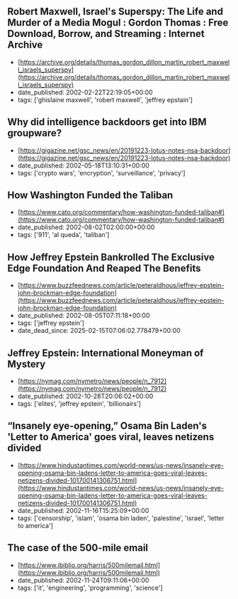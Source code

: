  ## Robert Maxwell, Israel's Superspy: The Life and Murder of a Media Mogul : Gordon Thomas : Free Download, Borrow, and Streaming : Internet Archive
 - [https://archive.org/details/thomas_gordon_dillon_martin_robert_maxwell_israels_superspy](https://archive.org/details/thomas_gordon_dillon_martin_robert_maxwell_israels_superspy)
 - date_published: 2002-02-22T22:19:05+00:00
 - tags: ['ghislaine maxwell', 'robert maxwell', 'jeffrey epstain']

 ## Why did intelligence backdoors get into IBM groupware?
 - [https://gigazine.net/gsc_news/en/20191223-lotus-notes-nsa-backdoor](https://gigazine.net/gsc_news/en/20191223-lotus-notes-nsa-backdoor)
 - date_published: 2002-05-18T13:10:31+00:00
 - tags: ['crypto wars', 'encryption', 'surveillance', 'privacy']

 ## How Washington Funded the Taliban
 - [https://www.cato.org/commentary/how-washington-funded-taliban#](https://www.cato.org/commentary/how-washington-funded-taliban#)
 - date_published: 2002-08-02T02:00:00+00:00
 - tags: ['911', 'al queda', 'taliban']

 ## How Jeffrey Epstein Bankrolled The Exclusive Edge Foundation And Reaped The Benefits
 - [https://www.buzzfeednews.com/article/peteraldhous/jeffrey-epstein-john-brockman-edge-foundation](https://www.buzzfeednews.com/article/peteraldhous/jeffrey-epstein-john-brockman-edge-foundation)
 - date_published: 2002-08-05T07:11:18+00:00
 - tags: ['jeffrey epstein']
 - date_dead_since: 2025-02-15T07:06:02.778479+00:00

 ## Jeffrey Epstein: International Moneyman of Mystery
 - [https://nymag.com/nymetro/news/people/n_7912](https://nymag.com/nymetro/news/people/n_7912)
 - date_published: 2002-10-28T20:06:02+00:00
 - tags: ['elites', 'jeffrey epstein', 'billionairs']

 ## “Insanely eye-opening,” Osama Bin Laden's 'Letter to America' goes viral, leaves netizens divided
 - [https://www.hindustantimes.com/world-news/us-news/insanely-eye-opening-osama-bin-ladens-letter-to-america-goes-viral-leaves-netizens-divided-101700141306751.html](https://www.hindustantimes.com/world-news/us-news/insanely-eye-opening-osama-bin-ladens-letter-to-america-goes-viral-leaves-netizens-divided-101700141306751.html)
 - date_published: 2002-11-16T15:25:09+00:00
 - tags: ['censorship', 'islam', 'osama bin laden', 'palestine', 'israel', 'letter to america']

 ## The case of the 500-mile email
 - [https://www.ibiblio.org/harris/500milemail.html](https://www.ibiblio.org/harris/500milemail.html)
 - date_published: 2002-11-24T09:11:06+00:00
 - tags: ['it', 'engineering', 'programming', 'science']


